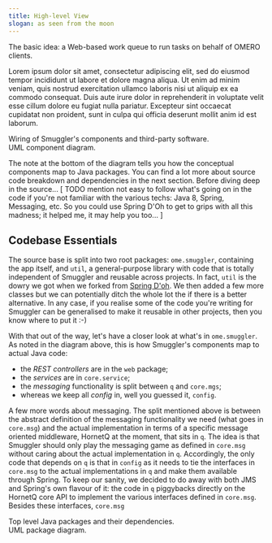 ```yaml
---
title: High-level View
slogan: as seen from the moon
---
```


<p class="intro">
The basic idea: a Web-based work queue to run tasks on behalf of OMERO
clients.
</p>

Lorem ipsum dolor sit amet, consectetur adipiscing elit, sed do eiusmod tempor
incididunt ut labore et dolore magna aliqua. Ut enim ad minim veniam, quis
nostrud exercitation ullamco laboris nisi ut aliquip ex ea commodo consequat.
Duis aute irure dolor in reprehenderit in voluptate velit esse cillum dolore
eu fugiat nulla pariatur. Excepteur sint occaecat cupidatat non proident, sunt
in culpa qui officia deserunt mollit anim id est laborum.

<div class="diagram" id="components" src="components.svg">
Wiring of Smuggler's components and third-party software.<br/>
UML component diagram.</div>

The note at the bottom of the diagram tells you how the conceptual components
map to Java packages. You can find a lot more about source code breakdown and
dependencies in the next section. Before diving deep in the source...
[
TODO mention not easy to follow what's going on in the code if you're not familiar
with the various techs: Java 8, Spring, Messaging, etc. So you could use
Spring D'Oh to get to grips with all this madness; it helped me, it may help
you too...
]


Codebase Essentials
-------------------
The source base is split into two root packages: `ome.smuggler`, containing
the app itself, and `util`, a general-purpose library with code that is totally
independent of Smuggler and reusable across projects. In fact, `util` is the
dowry we got when we forked from [Spring D'oh][springdoh-git]. We then added
a few more classes but we can potentially ditch the whole lot the if there is
a better alternative.
In any case, if you realise some of the code you're writing for Smuggler can
be generalised to make it reusable in other projects, then you know where to
put it :-)

With that out of the way, let's have a closer look at what's in `ome.smuggler`.
As noted in the diagram above, this is how Smuggler's components map to actual
Java code:

* the *REST controllers* are in the `web` package;
* the *services* are in `core.service`;
* the *messaging* functionality is split between `q` and `core.mgs`;
* whereas we keep all *config* in, well you guessed it, `config`.

A few more words about messaging. The split mentioned above is between the
abstract definition of the messaging functionality we need (what goes in
`core.msg`) and the actual implementation in terms of a specific message
oriented middleware, HornetQ at the moment, that sits in `q`. The idea is
that Smuggler should only play the messaging game as defined in `core.msg`
without caring about the actual implementation in `q`. Accordingly, the
only code that depends on `q` is that in `config` as it needs to tie the
interfaces in `core.msg` to the actual implementations in `q` and make
them available through Spring.
To keep our sanity, we decided to do away with both JMS and Spring's own
flavour of it: the code in `q` piggybacks directly on the HornetQ core API
to implement the various interfaces defined in `core.msg`. Besides these
interfaces, `core.msg`

<div class="diagram" id="package-dependencies" src="package-dependencies.svg">
Top level Java packages and their dependencies.<br/>
UML package diagram.</div>




[springdoh-git]: https://github.com/c0c0n3/spring-doh
  "Spring D'oh Project on GitHub"
